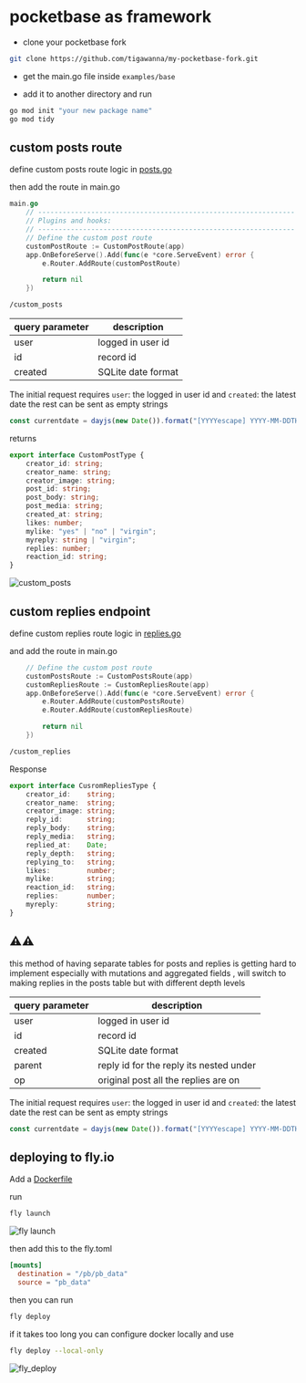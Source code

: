 # pocketbase as framework

- clone your pocketbase fork
```sh
git clone https://github.com/tigawanna/my-pocketbase-fork.git
```

-  get the main.go file inside `examples/base`

- add it to another directory and run

```sh
go mod init "your new package name"
go mod tidy
```
## custom posts route

define custom posts route logic in 
[posts.go](posts.go)

then add the route in main.go

```go
main.go
	// ---------------------------------------------------------------
	// Plugins and hooks:
	// ---------------------------------------------------------------
	// Define the custom post route
	customPostRoute := CustomPostRoute(app)
	app.OnBeforeServe().Add(func(e *core.ServeEvent) error {
		e.Router.AddRoute(customPostRoute)

		return nil
	})

```




```sh
/custom_posts
```

|query parameter|description|
|----------------|----------|
| user | logged in user id |
|id | record id 
| created   | SQLite date format  |


The initial request requires 
`user`: the logged in user id and `created`: the latest date the rest can be sent as empty strings 
```js
const currentdate = dayjs(new Date()).format("[YYYYescape] YYYY-MM-DDTHH:mm:ssZ[Z]")
```


returns
```ts
export interface CustomPostType {
    creator_id: string;
    creator_name: string;
    creator_image: string;
    post_id: string;
    post_body: string;
    post_media: string;
    created_at: string;
    likes: number;
    mylike: "yes" | "no" | "virgin";
    myreply: string | "virgin";
    replies: number;
    reaction_id: string;
}
```
![custom_posts](https://user-images.githubusercontent.com/72096712/212390604-b102e1ef-346e-4bce-9d50-e12af309162c.png)


## custom replies endpoint

define custom replies route logic in 
[replies.go](replies.go)

and add the route in main.go
```go
	// Define the custom post route
	customPostsRoute := CustomPostsRoute(app)
	customRepliesRoute := CustomRepliesRoute(app)
	app.OnBeforeServe().Add(func(e *core.ServeEvent) error {
		e.Router.AddRoute(customPostsRoute)
		e.Router.AddRoute(customRepliesRoute)

		return nil
	})
```


```sh
/custom_replies
```
Response
```ts
export interface CusromRepliesType {
    creator_id:    string;
    creator_name:  string;
    creator_image: string;
    reply_id:      string;
    reply_body:    string;
    reply_media:   string;
    replied_at:    Date;
    reply_depth:   string;
    replying_to:   string;
    likes:         number;
    mylike:        string;
    reaction_id:   string;
    replies:       number;
    myreply:       string;
}
```




## ⚠️⚠️
this method of having separate tables for posts and replies is getting hard to implement especially with mutations and aggregated fields , will switch to making replies in the posts table but with different depth levels 

|query parameter|description|
|----------------|----------|
| user | logged in user id |
|id | record id 
| created   | SQLite date format  |
| parent    | reply id for the reply its nested under|
| op | original post all the replies are on |



The initial request requires 
`user`: the logged in user id and `created`: the latest date the rest can be sent as empty strings 
```js
const currentdate = dayjs(new Date()).format("[YYYYescape] YYYY-MM-DDTHH:mm:ssZ[Z]")
```

## deploying to fly.io

Add a [Dockerfile](Dockerfile)

run 
```sh
fly launch
```
![fly launch](https://user-images.githubusercontent.com/72096712/213918321-0253f043-4f65-4838-a8f8-bf0d4c0c4814.png)

then add this to the fly.toml

```toml
[mounts]
  destination = "/pb/pb_data"
  source = "pb_data"
```



then you can run 
```sh 
fly deploy 
```
if it takes too long you can configure docker locally and use
```sh
fly deploy --local-only 
```
![fly_deploy](https://user-images.githubusercontent.com/72096712/213918782-fffdb8f0-1f55-4080-be46-22c9e2e110c3.png)

